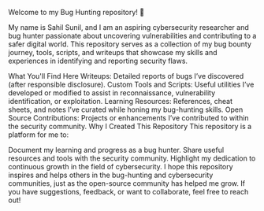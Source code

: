 Welcome to my Bug Hunting repository! 👋

My name is Sahil Sunil, and I am an aspiring cybersecurity researcher and bug hunter passionate about uncovering vulnerabilities and contributing to a safer digital world. This repository serves as a collection of my bug bounty journey, tools, scripts, and writeups that showcase my skills and experiences in identifying and reporting security flaws.

What You'll Find Here
Writeups: Detailed reports of bugs I’ve discovered (after responsible disclosure).
Custom Tools and Scripts: Useful utilities I’ve developed or modified to assist in reconnaissance, vulnerability identification, or exploitation.
Learning Resources: References, cheat sheets, and notes I’ve curated while honing my bug-hunting skills.
Open Source Contributions: Projects or enhancements I’ve contributed to within the security community.
Why I Created This Repository
This repository is a platform for me to:

Document my learning and progress as a bug hunter.
Share useful resources and tools with the security community.
Highlight my dedication to continuous growth in the field of cybersecurity.
I hope this repository inspires and helps others in the bug-hunting and cybersecurity communities, just as the open-source community has helped me grow. If you have suggestions, feedback, or want to collaborate, feel free to reach out!
